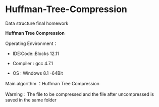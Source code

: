 Huffman-Tree-Compression
========================
Data structure final homework

**Huffman Tree Compression**

Operating Environment：
                       
+ IDE:Code::Blocks 12.11
                      
+ Compiler : gcc 4.7.1
		               
+ OS : Windows 8.1 -64Bit 

Main algorithm ：Huffman Tree Compression

Warning：The file to be compressed and the file after uncompressed is saved in the same folder
